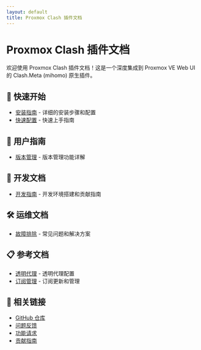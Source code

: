 ```yaml
---
layout: default
title: Proxmox Clash 插件文档
---
```


# Proxmox Clash 插件文档

欢迎使用 Proxmox Clash 插件文档！这是一个深度集成到 Proxmox VE Web UI 的 Clash.Meta (mihomo) 原生插件。

## 🚀 快速开始

- [安装指南](installation/README.md) - 详细的安装步骤和配置
- [快速配置](configuration/quick-start.md) - 快速上手指南

## 📖 用户指南

- [版本管理](installation/version-management.md) - 版本管理功能详解

## 🔧 开发文档

- [开发指南](development/README.md) - 开发环境搭建和贡献指南

## 🛠️ 运维文档

- [故障排除](troubleshooting/README.md) - 常见问题和解决方案

## 📋 参考文档

- [透明代理](configuration/transparent-proxy.md) - 透明代理配置
- [订阅管理](configuration/subscription.md) - 订阅更新和管理

## 🔗 相关链接

- [GitHub 仓库](https://github.com/proxmox-libraries/proxmox-clash-plugin)
- [问题反馈](https://github.com/proxmox-libraries/proxmox-clash-plugin/issues)
- [功能请求](https://github.com/proxmox-libraries/proxmox-clash-plugin/issues/new)
- [贡献指南](development/README.md#贡献指南)
